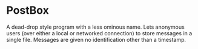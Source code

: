 # PostBox
A dead-drop style program with a less ominous name. Lets anonymous users (over either a local or networked connection) to store messages in a single file. Messages are given no identification other than a timestamp.
